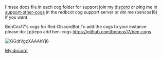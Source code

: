 I'msee docs file in each cog folder 
for support join my [discord](https://discord.gg/WW4eNQj9qr) or ping me in [support-other-cogs](https://discord.com/channels/240154543684321280/240156551275479041) in the redbcot cog support server or dm me (bencos18) if you want.

BenCos17's cogs for Red-DiscordBot.To add the cogs to your instance please do: [p]repo add ben-cogs https://github.com/bencos17/ben-cogs

![GGdtVgzXAAAhYj6](https://github.com/BenCos17/ben-cogs/assets/52817096/4233fcc5-ac77-482f-8375-6c01a48eb553)

[My discord](https://discord.gg/WW4eNQj9qr )
